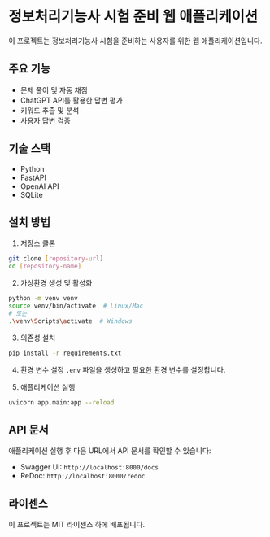 # 정보처리기능사 시험 준비 웹 애플리케이션

이 프로젝트는 정보처리기능사 시험을 준비하는 사용자를 위한 웹 애플리케이션입니다.

## 주요 기능

- 문제 풀이 및 자동 채점
- ChatGPT API를 활용한 답변 평가
- 키워드 추출 및 분석
- 사용자 답변 검증

## 기술 스택

- Python
- FastAPI
- OpenAI API
- SQLite

## 설치 방법

1. 저장소 클론
```bash
git clone [repository-url]
cd [repository-name]
```

2. 가상환경 생성 및 활성화
```bash
python -m venv venv
source venv/bin/activate  # Linux/Mac
# 또는
.\venv\Scripts\activate  # Windows
```

3. 의존성 설치
```bash
pip install -r requirements.txt
```

4. 환경 변수 설정
`.env` 파일을 생성하고 필요한 환경 변수를 설정합니다.

5. 애플리케이션 실행
```bash
uvicorn app.main:app --reload
```

## API 문서

애플리케이션 실행 후 다음 URL에서 API 문서를 확인할 수 있습니다:
- Swagger UI: `http://localhost:8000/docs`
- ReDoc: `http://localhost:8000/redoc`

## 라이센스

이 프로젝트는 MIT 라이센스 하에 배포됩니다. 